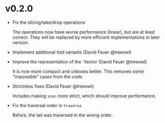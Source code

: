 # v0.2.0

- Fix the slicing/take/drop operations

  The operations now have worse performance (linear), but are at least correct.  They will be replaced by more efficient implementations in later version.

- Implement additional fold variants (David Feuer @treeowl)
- Improve the representation of the `Vector (David Feuer @treeowl)

  It is now more compact and unboxes better. This removes some "impossible" cases from the code.

- Strictness fixes (David Feuer @treeowl)

  Includes making `snoc` more strict, which should improve performance.

- Fix the traversal order in `traverse`

  Before, the tail was traversed in the wrong order.
